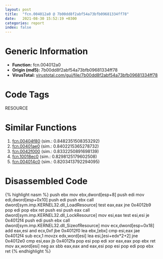 ```yaml
---
layout: post
title:  "fcn.004012a0 @ 7b00dd8f2abf54a73bfb09681334ff78"
date:   2021-08-30 15:52:19 +0300
categories: report
index: false
---
```


# Generic Information
- **Function:** fcn.004012a0
- **Origin (md5):** 7b00dd8f2abf54a73bfb09681334ff78
- **VirusTotal:** [virustotal.com/gui/file/7b00dd8f2abf54a73bfb09681334ff78][virustotal_ref]

# Code Tags
<span class="tag" id="RESOURCE">RESOURCE</span>


# Similar Functions

1. [fcn.00404f80][similar_1_ref] (sim.: 0.8482351508353292)
2. [fcn.00401ae0][similar_2_ref] (sim.: 0.8402215365278732)
3. [fcn.0042f000][similar_3_ref] (sim.: 0.8332250891698139)
4. [fcn.10018ec0][similar_4_ref] (sim.: 0.8298125179602508)
5. [fcn.004014c0][similar_5_ref] (sim.: 0.8203413792294095)


# Disassembled Code

{% highlight nasm %}
push ebx
mov ebx,dword[esp+8]
push edi
mov edi,dword[esp+0x10]
push edi
push ebx
call dword[sym.imp.KERNEL32.dll_LoadResource]
test eax,eax
jne 0x4012b9
pop edi
pop ebx
ret 
push esi
push eax
call dword[sym.imp.KERNEL32.dll_LockResource]
mov esi,eax
test esi,esi
je 0x4012f4
push edi
push ebx
call dword[sym.imp.KERNEL32.dll_SizeofResource]
mov ecx,dword[esp+0x18]
add eax,esi
and ecx,0xf
jbe 0x4012f0
lea ebx,[ebx]
cmp esi,eax
jae 0x4012f4
sub ecx,1
movzx edx,word[esi]
lea esi,[esi+edx*2+2]
jne 0x4012e0
cmp esi,eax
jb 0x4012fa
pop esi
pop edi
xor eax,eax
pop ebx
ret 
mov ax,word[esi]
neg ax
sbb eax,eax
and eax,esi
pop esi
pop edi
pop ebx
ret 
{% endhighlight %}


[similar_1_ref]: /report/fcn.00404f80@fac4f0be03ac37bd8be7ef737cdcee10
[similar_2_ref]: /report/fcn.00401ae0@e2ba7f10eb234338a49853c34d7d9c56
[similar_3_ref]: /report/fcn.0042f000@17d73cbafe6dd96dd6f2291fab06fbb5
[similar_4_ref]: /report/fcn.10018ec0@2585b133c2e70968905cce13b1fc2654
[similar_5_ref]: /report/fcn.004014c0@2d591d102f09b733d7d0e893e5642beb
[virustotal_ref]: https://www.virustotal.com/gui/file/7b00dd8f2abf54a73bfb09681334ff78